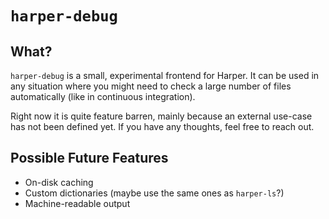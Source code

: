 # `harper-debug`

## What?

`harper-debug` is a small, experimental frontend for Harper.
It can be used in any situation where you might need to check a large number of files automatically (like in continuous integration).

Right now it is quite feature barren, mainly because an external use-case has not been defined yet.
If you have any thoughts, feel free to reach out.

## Possible Future Features

- On-disk caching
- Custom dictionaries (maybe use the same ones as `harper-ls`?)
- Machine-readable output
